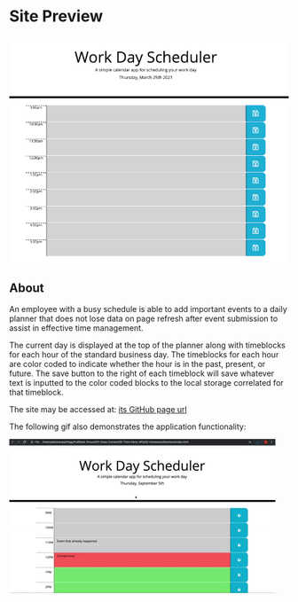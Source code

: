 # Site Preview
![Site Preview](./workdayassets/schedulerdem.png)

## About

  An employee with a busy schedule is able to add important events to a daily planner that does not lose data on page refresh after event submission to assist in effective time management.

  The current day is displayed at the top of the planner along with timeblocks for each hour of the standard business day. The timeblocks for each hour are color coded to indicate whether the hour is in the past, present, or future. The save button to the right of each timeblock will save whatever text is inputted to the color coded blocks to the local storage correlated for that timeblock.
  
  The site may be accessed at: [its GitHub page url](https://anth8nyc.github.io/workdaysched/)

  The following gif also demonstrates the application functionality:

  ![A user clicks on slots on the color-coded calendar and edits the events.](./workdayassets/schedulerdemo.gif)
